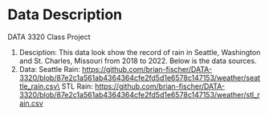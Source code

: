 # Data Description
DATA 3320 Class Project
1. Desciption: This data look show the record of rain in Seattle, Washington and St. Charles, Missouri from 2018 to 2022. Below is the data sources.
2. Data:
Seattle Rain: https://github.com/brian-fischer/DATA-3320/blob/87e2c1a561ab4364364cfe2fd5d1e6578c147153/weather/seattle_rain.csv\
STL Rain: https://github.com/brian-fischer/DATA-3320/blob/87e2c1a561ab4364364cfe2fd5d1e6578c147153/weather/stl_rain.csv
